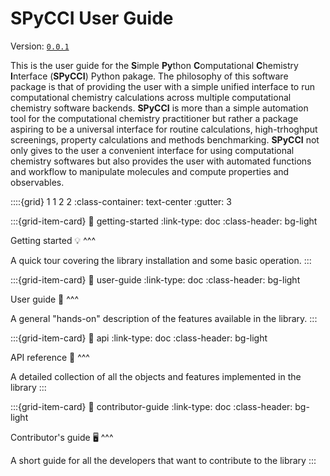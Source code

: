 # SPyCCI User Guide

Version: [`0.0.1`](changelog)

This is the user guide for the **S**imple **Py**thon **C**omputational **C**hemistry **I**nterface (**SPyCCI**) Python pakage. The philosophy of this software package is that of providing the user with a simple unified interface to run computational chemistry calculations across multiple computational chemistry software backends. **SPyCCI** is more than a simple automation tool for the computational chemistry practitioner but rather a package aspiring to be a universal interface for routine calculations, high-trhoghput screenings, property calculations and methods benchmarking. **SPyCCI** not only gives to the user a convenient interface for using computational chemistry softwares but also provides the user with automated functions and workflow to manipulate molecules and compute properties and observables.

::::{grid} 1 1 2 2
:class-container: text-center
:gutter: 3

:::{grid-item-card}
:link: getting-started
:link-type: doc
:class-header: bg-light

Getting started 💡
^^^

A quick tour covering the library installation and some basic operation.
:::

:::{grid-item-card}
:link: user-guide
:link-type: doc
:class-header: bg-light

User guide 📑
^^^

A general "hands-on" description of the features available in the library.
:::

:::{grid-item-card}
:link: api
:link-type: doc
:class-header: bg-light

API reference 🔎
^^^

A detailed collection of all the objects and features implemented in the library
:::

:::{grid-item-card}
:link: contributor-guide
:link-type: doc
:class-header: bg-light

Contributor's guide 🖥️
^^^

A short guide for all the developers that want to contribute to the library
:::